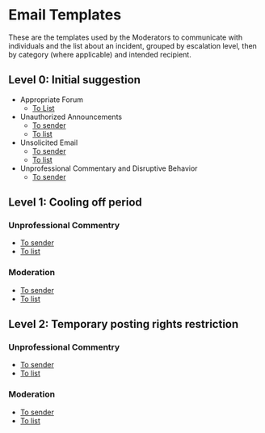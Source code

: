 # Email Templates

These are the templates used by the Moderators to communicate with individuals and the list about an incident, grouped by escalation level, then by category (where applicable) and intended recipient.

## Level 0: Initial suggestion

* Appropriate Forum
  - [To List](./forum-to-list.txt)
* Unauthorized Announcements
  - [To sender](./announcements.txt)
  - [To list](./announcements-to-list.txt)
* Unsolicited Email
  - [To sender](./unsolicited-email.txt)
  - [To list](./unsolicited-email-to-list.txt)
* Unprofessional Commentary and Disruptive Behavior
  - [To sender](./first-message.txt)

## Level 1: Cooling off period
### Unprofessional Commentry
* [To sender](./first-pattern-of-abuse-message.txt)
* [To list](./first-message-to-list.txt)

### Moderation
* [To sender](./first-moderation-thread-message.txt)
* [To list](./first-moderation-message-to-list.txt)

## Level 2: Temporary posting rights restriction
### Unprofessional Commentry
* [To sender](./second-pattern-of-abuse-message.txt)
* [To list](./PR-message-to-list.txt)

### Moderation
* [To sender](./second-moderation-thread-message.txt)
* [To list](./PR-moderation-message-to-list.txt)

